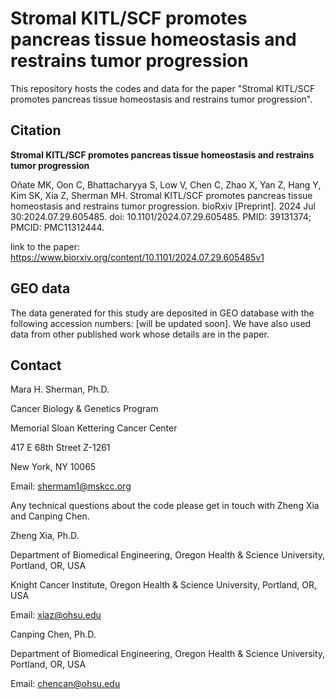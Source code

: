 # Stromal KITL/SCF promotes pancreas tissue homeostasis and restrains tumor progression

This repository hosts the codes and data for the paper "Stromal KITL/SCF promotes pancreas tissue homeostasis and restrains tumor progression".

## Citation
**Stromal KITL/SCF promotes pancreas tissue homeostasis and restrains tumor progression**

Oñate MK, Oon C, Bhattacharyya S, Low V, Chen C, Zhao X, Yan Z, Hang Y, Kim SK, Xia Z, Sherman MH. Stromal KITL/SCF promotes pancreas tissue homeostasis and restrains tumor progression. bioRxiv [Preprint]. 2024 Jul 30:2024.07.29.605485. doi: 10.1101/2024.07.29.605485. PMID: 39131374; PMCID: PMC11312444.

link to the paper: https://www.biorxiv.org/content/10.1101/2024.07.29.605485v1

## GEO data

The data generated for this study are deposited in GEO database with the following accession numbers: [will be updated soon]. We have also used data from other published work whose details are in the paper.

## Contact

Mara H. Sherman, Ph.D.

Cancer Biology & Genetics Program

Memorial Sloan Kettering Cancer Center

417 E 68th Street Z-1261

New York, NY 10065

Email: shermam1@mskcc.org

Any technical questions about the code please get in touch with Zheng Xia and Canping Chen.

Zheng Xia, Ph.D. 

Department of Biomedical Engineering, Oregon Health & Science University, Portland, OR, USA

Knight Cancer Institute, Oregon Health & Science University, Portland, OR, USA

Email: xiaz@ohsu.edu


Canping Chen, Ph.D.  

Department of Biomedical Engineering, Oregon Health & Science University, Portland, OR, USA

Email: chencan@ohsu.edu

